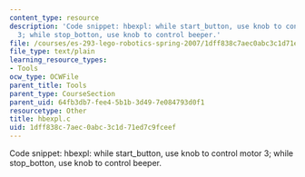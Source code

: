 ```yaml
---
content_type: resource
description: 'Code snippet: hbexpl: while start_button, use knob to control motor
  3; while stop_botton, use knob to control beeper.'
file: /courses/es-293-lego-robotics-spring-2007/1dff838c7aec0abc3c1d71ed7c9fceef_hbexpl.c
file_type: text/plain
learning_resource_types:
- Tools
ocw_type: OCWFile
parent_title: Tools
parent_type: CourseSection
parent_uid: 64fb3db7-fee4-5b1b-3d49-7e084793d0f1
resourcetype: Other
title: hbexpl.c
uid: 1dff838c-7aec-0abc-3c1d-71ed7c9fceef
---
```

Code snippet: hbexpl: while start_button, use knob to control motor 3; while stop_botton, use knob to control beeper.